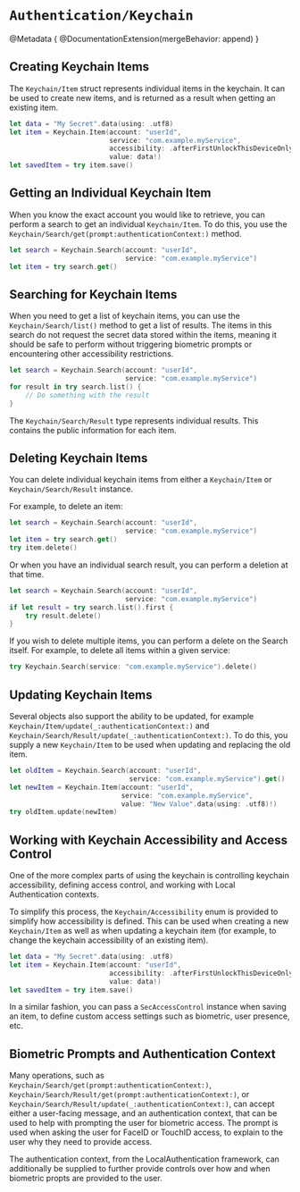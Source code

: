 # ``Authentication/Keychain``

@Metadata {
    @DocumentationExtension(mergeBehavior: append)
}

## Creating Keychain Items

The ``Keychain/Item`` struct represents individual items in the keychain. It can be used to create new items, and is returned as a result when getting an existing item.

```swift
let data = "My Secret".data(using: .utf8)
let item = Keychain.Item(account: "userId",
                         service: "com.example.myService",
                         accessibility: .afterFirstUnlockThisDeviceOnly,
                         value: data!)
let savedItem = try item.save()
```

## Getting an Individual Keychain Item

When you know the exact account you would like to retrieve, you can perform a search to get an individual ``Keychain/Item``. To do this, you use the ``Keychain/Search/get(prompt:authenticationContext:)`` method.

```swift
let search = Keychain.Search(account: "userId",
                             service: "com.example.myService")
let item = try search.get()
```

## Searching for Keychain Items

When you need to get a list of keychain items, you can use the ``Keychain/Search/list()`` method to get a list of results. The items in this search do not request the secret data stored within the items, meaning it should be safe to perform without triggering biometric prompts or encountering other accessibility restrictions.

```swift
let search = Keychain.Search(account: "userId",
                             service: "com.example.myService")
for result in try search.list() {
    // Do something with the result
}
```

The ``Keychain/Search/Result`` type represents individual results. This contains the public information for each item.

## Deleting Keychain Items

You can delete individual keychain items from either a ``Keychain/Item`` or ``Keychain/Search/Result`` instance. 

For example, to delete an item:

```swift
let search = Keychain.Search(account: "userId",
                             service: "com.example.myService")
let item = try search.get()
try item.delete()
```

Or when you have an individual search result, you can perform a deletion at that time.

```swift
let search = Keychain.Search(account: "userId",
                             service: "com.example.myService")
if let result = try search.list().first {
    try result.delete()
}
```

If you wish to delete multiple items, you can perform a delete on the Search itself. For example, to delete all items within a given service:

```swift
try Keychain.Search(service: "com.example.myService").delete()
```

## Updating Keychain Items

Several objects also support the ability to be updated, for example ``Keychain/Item/update(_:authenticationContext:)`` and ``Keychain/Search/Result/update(_:authenticationContext:)``.  To do this, you supply a new ``Keychain/Item`` to be used when updating and replacing the old item.

```swift
let oldItem = Keychain.Search(account: "userId",
                              service: "com.example.myService").get()
let newItem = Keychain.Item(account: "userId",
                            service: "com.example.myService",
                            value: "New Value".data(using: .utf8)!)
try oldItem.update(newItem)
```

## Working with Keychain Accessibility and Access Control

One of the more complex parts of using the keychain is controlling keychain accessibility, defining access control, and working with Local Authentication contexts.

To simplify this process, the ``Keychain/Accessibility`` enum is provided to simplify how accessibility is defined.  This can be used when creating a new ``Keychain/Item`` as well as when updating a keychain item (for example, to change the keychain accessibility of an existing item).

```swift
let data = "My Secret".data(using: .utf8)
let item = Keychain.Item(account: "userId",
                         accessibility: .afterFirstUnlockThisDeviceOnly,
                         value: data!)
let savedItem = try item.save()
```

In a similar fashion, you can pass a `SecAccessControl` instance when saving an item, to define custom access settings such as biometric, user presence, etc.

## Biometric Prompts and Authentication Context

Many operations, such as ``Keychain/Search/get(prompt:authenticationContext:)``, ``Keychain/Search/Result/get(prompt:authenticationContext:)``, or ``Keychain/Search/Result/update(_:authenticationContext:)``, can accept either a user-facing message, and an authentication context, that can be used to help with prompting the user for biometric access.  The prompt is used when asking the user for FaceID or TouchID access, to explain to the user why they need to provide access.

The authentication context, from the LocalAuthentication framework, can additionally be supplied to further provide controls over how and when biometric propts are provided to the user.
